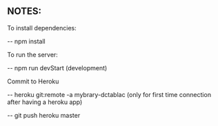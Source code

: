 ## NOTES:
To install dependencies:

  -- npm install
    
To run the server:

  -- npm run devStart (development)

Commit to Heroku

  -- heroku git:remote -a mybrary-dctablac (only for first time connection after having a heroku app)

  -- git push heroku master
